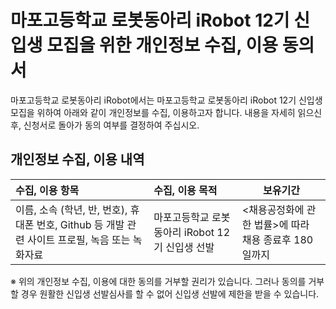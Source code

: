 # 마포고등학교 로봇동아리 iRobot 12기 신입생 모집을 위한 개인정보 수집, 이용 동의서
마포고등학교 로봇동아리 iRobot에서는 마포고등학교 로봇동아리 iRobot 12기 신입생 모집을 위하여 아래와 같이 개인정보를 수집, 이용하고자 합니다. 내용을 자세히 읽으신 후, 신청서로 돌아가 동의 여부를 결정하여 주십시오.

## 개인정보 수집, 이용 내역
| 수집, 이용 항목 | 수집, 이용 목적 | 보유기간 |
| :-------------- | :-------------- | -------- |
| 이름, 소속 (학년, 반, 번호), 휴대폰 번호, Github 등 개발 관련 사이트 프로필, 녹음 또는 녹화자료 | 마포고등학교 로봇동아리 iRobot 12기 신입생 선발 | <채용공정화에 관한 법률>에 따라 채용 종료후 180일까지 |  


※ 위의 개인정보 수집, 이용에 대한 동의를 거부할 권리가 있습니다. 그러나 동의를 거부할 경우 원활한 신입생 선발심사를 할 수 없어 신입생 선발에 제한을 받을 수 있습니다.